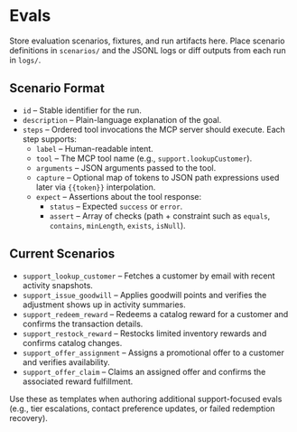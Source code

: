 # Evals

Store evaluation scenarios, fixtures, and run artifacts here. Place scenario definitions in `scenarios/` and the JSONL logs or diff outputs from each run in `logs/`.

## Scenario Format
- `id` – Stable identifier for the run.
- `description` – Plain-language explanation of the goal.
- `steps` – Ordered tool invocations the MCP server should execute. Each step supports:
  - `label` – Human-readable intent.
  - `tool` – The MCP tool name (e.g., `support.lookupCustomer`).
  - `arguments` – JSON arguments passed to the tool.
  - `capture` – Optional map of tokens to JSON path expressions used later via `{{token}}` interpolation.
  - `expect` – Assertions about the tool response:
    - `status` – Expected `success` or `error`.
    - `assert` – Array of checks (path + constraint such as `equals`, `contains`, `minLength`, `exists`, `isNull`).

## Current Scenarios
- `support_lookup_customer` – Fetches a customer by email with recent activity snapshots.
- `support_issue_goodwill` – Applies goodwill points and verifies the adjustment shows up in activity summaries.
- `support_redeem_reward` – Redeems a catalog reward for a customer and confirms the transaction details.
- `support_restock_reward` – Restocks limited inventory rewards and confirms catalog changes.
- `support_offer_assignment` – Assigns a promotional offer to a customer and verifies availability.
- `support_offer_claim` – Claims an assigned offer and confirms the associated reward fulfillment.

Use these as templates when authoring additional support-focused evals (e.g., tier escalations, contact preference updates, or failed redemption recovery).
